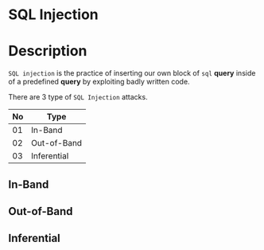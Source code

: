 # SQL Injection

# Description

`SQL injection` is the practice of inserting our own block of `sql` **query** inside of a predefined **query** by exploiting badly written code.

There are 3 type of `SQL Injection` attacks.

|No|Type|
|--|--|
|01|In-Band|
|02|Out-of-Band|
|03|Inferential|

## In-Band
## Out-of-Band
## Inferential